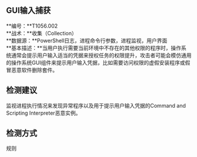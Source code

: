 ## GUI输入捕获  
**编号：**T1056.002  
**战术：**收集（Collection）  
**数据源：**PowerShell日志，进程命令行参数，进程监视，用户界面  
**基本描述：**当用户执行需要当前环境中不存在的其他权限的程序时，操作系统通常会提示用户输入适当的凭据来授权任务的权限提升，攻击者可能会模仿通用的操作系统GUI组件来提示用户输入凭据，比如需要访问权限的虚假安装程序或假冒恶意软件删除套件。  
## 检测建议  
监视进程执行情况来发现异常程序以及用于提示用户输入凭据的Command and Scripting Interpreter恶意实例。  
## 检测方式  
规则